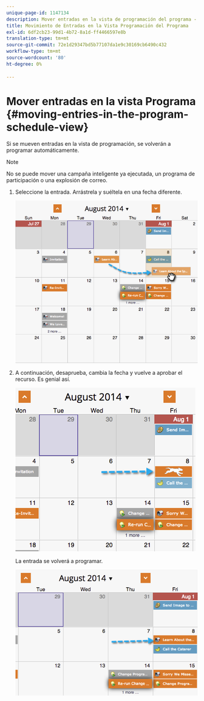 ```yaml
---
unique-page-id: 1147134
description: Mover entradas en la vista de programación del programa - Documentos de Marketo - Documentación del producto
title: Movimiento de Entradas en la Vista Programación del Programa
exl-id: 6df2cb23-99d1-4b72-8a1d-ff4466597e8b
translation-type: tm+mt
source-git-commit: 72e1d29347bd5b77107da1e9c30169cb6490c432
workflow-type: tm+mt
source-wordcount: '80'
ht-degree: 0%

---
```


# Mover entradas en la vista Programa {#moving-entries-in-the-program-schedule-view}

Si se mueven entradas en la vista de programación, se volverán a programar automáticamente.

>[!NOTE]
>
>No se puede mover una campaña inteligente ya ejecutada, un programa de participación o una explosión de correo.

1. Seleccione la entrada. Arrástrela y suéltela en una fecha diferente.

   ![](assets/image2014-9-18-17-3a47-3a23.png)

1. A continuación, desaprueba, cambia la fecha y vuelve a aprobar el recurso. Es genial así.

   ![](assets/image2014-9-18-17-3a47-3a35.png)

   La entrada se volverá a programar.

   ![](assets/image2014-9-18-17-3a49-3a19.png)
